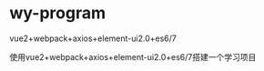 # wy-program
vue2+webpack+axios+element-ui2.0+es6/7

使用vue2+webpack+axios+element-ui2.0+es6/7搭建一个学习项目
